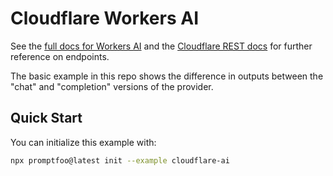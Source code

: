 # Cloudflare Workers AI

See the [full docs for Workers AI](https://developers.cloudflare.com/workers-ai/) and the [Cloudflare REST docs](https://developers.cloudflare.com/api/operations/workers-ai-post-run-model) for further reference on endpoints.

The basic example in this repo shows the difference in outputs between the "chat" and "completion" versions of the provider.

## Quick Start

You can initialize this example with:

```bash
npx promptfoo@latest init --example cloudflare-ai
```
